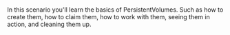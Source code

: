 
<br>

In this scenario you'll learn the basics of PersistentVolumes. Such as how to create them, how to claim them, how to work with them, seeing them in action, and cleaning them up.
